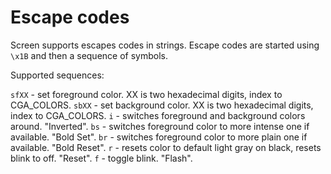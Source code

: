 # Escape codes

Screen supports escapes codes in strings. Escape codes are started using `\x1B` and then a sequence of symbols.

Supported sequences:

`sfXX` - set foreground color. XX is two hexadecimal digits, index to CGA_COLORS.
`sbXX` - set background color. XX is two hexadecimal digits, index to CGA_COLORS.
`i` - switches foreground and background colors around. "Inverted".
`bs` - switches foreground color to more intense one if available. "Bold Set".
`br` - switches foreground color to more plain one if available. "Bold Reset".
`r` - resets color to default light gray on black, resets blink to off. "Reset".
`f` - toggle blink. "Flash".
